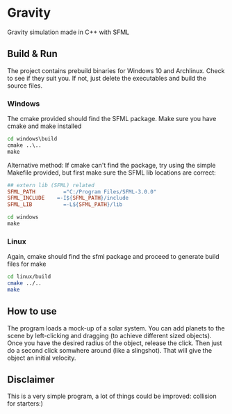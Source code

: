 # Gravity
Gravity simulation made in C++ with SFML

## Build & Run
The project contains prebuild binaries for Windows 10 and Archlinux. Check to see if they suit you. If not, just delete the executables and build the source files.
### Windows
The cmake provided should find the SFML package. Make sure you have cmake and make installed
```cmd
cd windows\build
cmake ..\..
make
```
Alternative method: If cmake can't find the package, try using the simple Makefile provided,
but first make sure the SFML lib locations are correct:
```Makefile
## extern lib (SFML) related
SFML_PATH		  ="C:/Program Files/SFML-3.0.0"
SFML_INCLUDE	=-I${SFML_PATH}/include
SFML_LIB		  =-L${SFML_PATH}/lib
```
```cmd
cd windows
make
```
### Linux
Again, cmake should find the sfml package and proceed to generate build files for make
```bash
cd linux/build
cmake ../..
make
```

## How to use
The program loads a mock-up of a solar system. You can add planets to the scene by left-clicking and dragging (to achieve different sized objects).
Once you have the desired radius of the object, release the click. Then just do a second click somwhere around (like a slingshot).
That will give the object an initial velocity.

## Disclaimer
This is a very simple program, a lot of things could be improved: collision for starters:)
